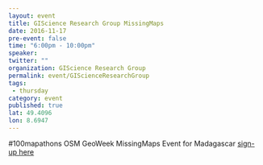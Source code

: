 ```yaml
---
layout: event
title: GIScience Research Group MissingMaps
date: 2016-11-17
pre-event: false
time: "6:00pm - 10:00pm"
speaker: 
twitter: ""
organization: GIScience Research Group
permalink: event/GIScienceResearchGroup
tags: 
 - thursday
category: event
published: true
lat: 49.4096
lon: 8.6947
---
```


#100mapathons OSM GeoWeek MissingMaps Event for Madagascar
[sign-up here](https://www.facebook.com/events/233210587092065/)
